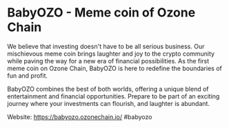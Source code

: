 # BabyOZO - Meme coin of Ozone Chain

We believe that investing doesn't have to be all serious business. Our mischievous meme coin brings laughter and joy to the crypto community while paving the way for a new era of financial possibilities. As the first meme coin on Ozone Chain, BabyOZO is here to redefine the boundaries of fun and profit.

BabyOZO combines the best of both worlds, offering a unique blend of entertainment and financial opportunities. Prepare to be part of an exciting journey where your investments can flourish, and laughter is abundant.

Website: https://babyozo.ozonechain.io/
#babyozo
